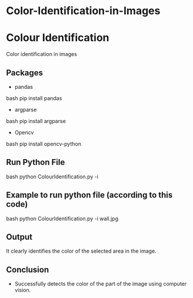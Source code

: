 # Color-Identification-in-Images

# Colour Identification
Color identification in images

## Packages

* pandas 

bash
pip install pandas


* argparse

bash
pip install argparse


* Opencv

bash
pip install opencv-python


## Run Python File
bash
python ColourIdentification.py -i <path of image file>

## Example to run python file (according to this code)
bash
python ColourIdentification.py -i wall.jpg


## Output

It clearly identifies the color of the selected area in the image.

## Conclusion 

   * Successfully detects the color of the part of the image using computer vision.
